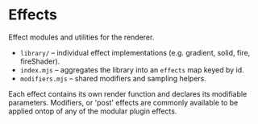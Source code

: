 # Effects

Effect modules and utilities for the renderer.

- `library/` – individual effect implementations (e.g. gradient, solid, fire, fireShader).
- `index.mjs` – aggregates the library into an `effects` map keyed by id.
- `modifiers.mjs` – shared modifiers and sampling helpers.

Each effect contains its own render function and declares its modifiable parameters. Modifiers, or 'post' effects are commonly available to be applied ontop of any of the modular plugin effects.
